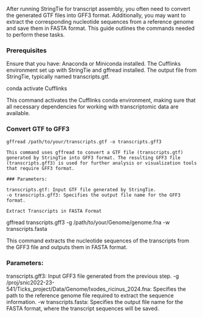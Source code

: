 After running StringTie for transcript assembly, you often need to convert the generated GTF files into GFF3 format. Additionally, you may want to extract the corresponding nucleotide sequences from a reference genome and save them in FASTA format. This guide outlines the commands needed to perform these tasks.

### Prerequisites

Ensure that you have:
Anaconda or Miniconda installed.
The Cufflinks environment set up with StringTie and gffread installed.
The output file from StringTie, typically named transcripts.gtf.

conda activate Cufflinks

This command activates the Cufflinks conda environment, making sure that all necessary dependencies for working with transcriptomic data are available.

### Convert GTF to GFF3

```
gffread /path/to/your/transcripts.gtf -o transcripts.gff3

This command uses gffread to convert a GTF file (transcripts.gtf) generated by StringTie into GFF3 format. The resulting GFF3 file (transcripts.gff3) is used for further analysis or visualization tools that require GFF3 format.

### Parameters:

transcripts.gtf: Input GTF file generated by StringTie.
-o transcripts.gff3: Specifies the output file name for the GFF3 format.

Extract Transcripts in FASTA Format

```
gffread transcripts.gff3 -g /path/to/your/Genome/genome.fna -w transcripts.fasta

This command extracts the nucleotide sequences of the transcripts from the GFF3 file and outputs them in FASTA format. 

### Parameters:

transcripts.gff3: Input GFF3 file generated from the previous step.
-g /proj/snic2022-23-541/Ticks_project/Data/Genome/Ixodes_ricinus_2024.fna: Specifies the path to the reference genome file required to extract the sequence information.
-w transcripts.fasta: Specifies the output file name for the FASTA format, where the transcript sequences will be saved.
